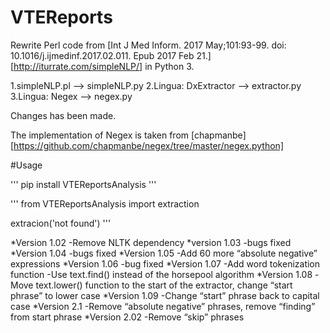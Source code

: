 # VTEReports

Rewrite Perl code from [Int J Med Inform. 2017 May;101:93-99. doi: 10.1016/j.ijmedinf.2017.02.011. Epub 2017 Feb 21.][http://iturrate.com/simpleNLP/] in Python 3. 

1.simpleNLP.pl --> simpleNLP.py
2.Lingua: DxExtractor --> extractor.py
3.Lingua: Negex --> negex.py

Changes has been made.

The implementation of Negex is taken from [chapmanbe][https://github.com/chapmanbe/negex/tree/master/negex.python]

#Usage

'''
pip install VTEReportsAnalysis
'''


'''
from VTEReportsAnalysis import extraction

extracion('not found')
'''


*Version 1.02
	-Remove NLTK dependency
*version 1.03
	-bugs fixed
*Version 1.04
	-bugs fixed
*Version 1.05
	-Add 60 more “absolute negative” expressions
*Version 1.06
	-bug fixed
*Version 1.07
	-Add word tokenization function
	-Use text.find() instead of the horsepool algorithm
*Version 1.08
	-Move text.lower() function to the start of the extractor, change “start phrase” to lower case
*Version 1.09
	-Change “start” phrase back to capital case
*Version 2.1
	-Remove “absolute negative” phrases, remove “finding” from start phrase 
*Version 2.02
	-Remove “skip” phrases